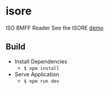 # isore
ISO BMFF Reader
See the ISORE [demo](https://dukesook.github.io/isore/)

## Build
- Install Dependencies
  - `$ npm install`
- Serve Application
  - `$ npm run dev`